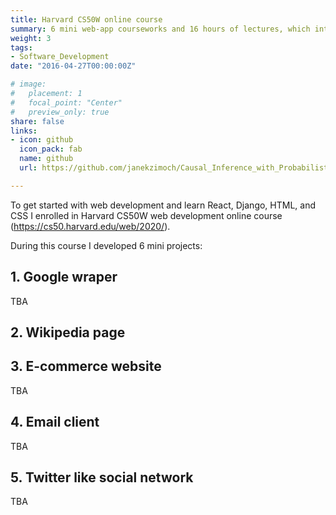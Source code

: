 ```yaml
---
title: Harvard CS50W online course
summary: 6 mini web-app courseworks and 16 hours of lectures, which introduced me to web development.
weight: 3
tags:
- Software_Development
date: "2016-04-27T00:00:00Z"

# image:
#   placement: 1
#   focal_point: "Center"
#   preview_only: true
share: false
links:
- icon: github
  icon_pack: fab
  name: github
  url: https://github.com/janekzimoch/Causal_Inference_with_Probabilistic_Modelling/blob/main/L48Project.ipynb

---
```


To get started with web development and learn React, Django, HTML, and CSS I enrolled in Harvard CS50W web development online course (https://cs50.harvard.edu/web/2020/). 

During this course I developed 6 mini projects:

## 1. Google wraper
TBA

## 2. Wikipedia page

## 3. E-commerce website
TBA

## 4. Email client
TBA

## 5. Twitter like social network
TBA
